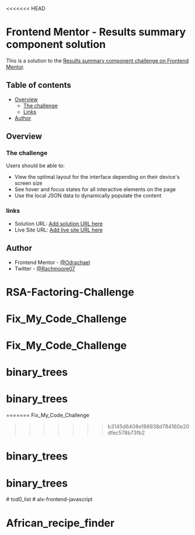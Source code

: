 <<<<<<< HEAD
# Frontend Mentor - Results summary component solution

This is a solution to the [Results summary component challenge on Frontend Mentor](https://www.frontendmentor.io/challenges/results-summary-component-CE_K6s0maV).

## Table of contents

- [Overview](#overview)
  - [The challenge](#the-challenge)
  - [Links](#links)
- [Author](#author)

## Overview

### The challenge

Users should be able to:

- View the optimal layout for the interface depending on their device's screen size
- See hover and focus states for all interactive elements on the page
- Use the local JSON data to dynamically populate the content

### links

- Solution URL: [Add solution URL here](https://your-solution-url.com)
- Live Site URL: [Add live site URL here](https://your-live-site-url.com)

## Author

- Frontend Mentor - [@Odrachael](https://www.frontendmentor.io/profile/Odrachael)
- Twitter - [@Rachmoore07](https://www[O.twitter.com/Rachmoore07)
# RSA-Factoring-Challenge
# Fix_My_Code_Challenge
# Fix_My_Code_Challenge
# binary_trees
# binary_trees
=======
Fix_My_Code_Challenge
>>>>>>> b3145d6408e186938d784160e20dfec578b73fb2
# binary_trees
# binary_trees
#   t o d 0 _ l i s t  
 # alx-frontend-javascript
# African_recipe_finder
